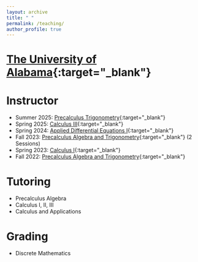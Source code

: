 ```yaml
---
layout: archive
title: " "
permalink: /teaching/
author_profile: true
---
```

[The University of Alabama](https://www.ua.edu){:target="_blank"}
======

Instructor
===
- Summer 2025: [Precalculus Trigonometry](/files/Summer-2025-MATH-113-100-.pdf){:target="_blank"}
- Spring 2025: [Calculus III](/files/Spring-2025-MATH-227-001-.pdf){:target="_blank"}
- Spring 2024: [Applied Differential Equations I](/files/Spring-2024-MATH-238-009-.pdf){:target="_blank"}
- Fall 2023: [Precalculus Algebra and Trigonometry](/files/Fall-2023-MATH-115-007-Precalc-Algebra-&-Trig.pdf){:target="_blank"} (2 Sessions)
- Spring 2023: [Calculus I](/files/Spring-2023-MATH-125-012-.pdf){:target="_blank"}
- Fall 2022: [Precalculus Algebra and Trigonometry](/files/Fall-2022-MATH-115-012-Precalc-Algebra-&-Trig.pdf){:target="_blank"}

Tutoring
===
- Precalculus Algebra
- Calculus I, II, III
- Calculus and Applications

Grading
===
- Discrete Mathematics


